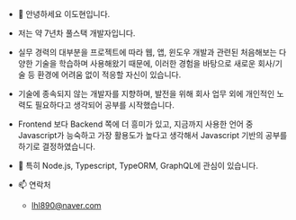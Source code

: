 - 👋 안녕하세요 이도현입니다.
- 저는 약 7년차 풀스택 개발자입니다.
- 실무 경력의 대부분을 프로젝트에 따라 웹, 앱, 윈도우 개발과 관련된 처음해보는 다양한 기술을 학습하며 사용해왔기 때문에, 이러한 경험을 바탕으로 새로운 회사/기술 등 환경에 어려움 없이 적응할 자신이 있습니다.
- 기술에 종속되지 않는 개발자를 지향하며, 발전을 위해 회사 업무 외에 개인적인 노력도 필요하다고 생각되어 공부를 시작했습니다.

- Frontend 보다 Backend 쪽에 더 흥미가 있고, 지금까지 사용한 언어 중 Javascript가 능숙하고 가장 활용도가 높다고 생각해서 Javascript 기반의 공부를 하기로 결정하였습니다.
- 👀 특히 Node.js, Typescript, TypeORM, GraphQL에 관심이 있습니다. 

- 📫 연락처
  - lhl890@naver.com

<!---
dobot0101/dobot0101 is a ✨ special ✨ repository because its `README.md` (this file) appears on your GitHub profile.
You can click the Preview link to take a look at your changes.
--->
